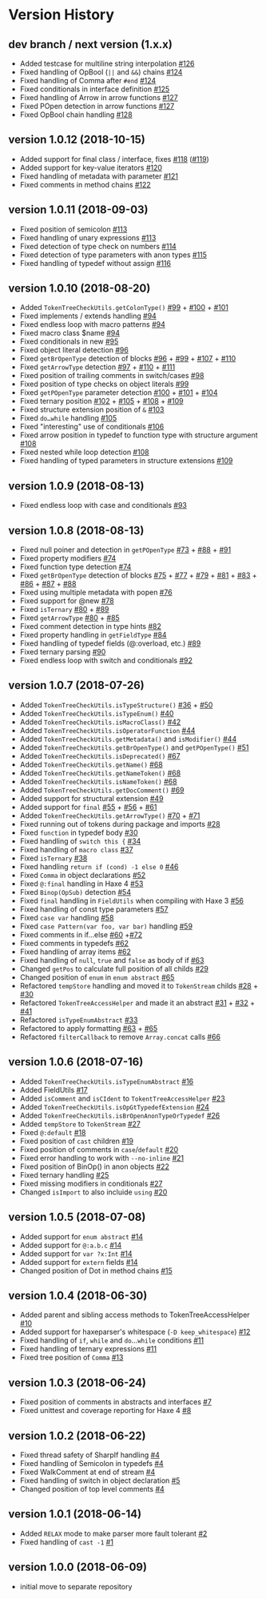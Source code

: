 # Version History

## dev branch / next version (1.x.x)

- Added testcase for multiline string interpolation [#126](https://github.com/HaxeCheckstyle/tokentree/issues/126)
- Fixed handling of OpBool (`||` and `&&`) chains [#124](https://github.com/HaxeCheckstyle/tokentree/issues/124)
- Fixed handling of Comma after `#end` [#124](https://github.com/HaxeCheckstyle/tokentree/issues/124)
- Fixed conditionals in interface definition [#125](https://github.com/HaxeCheckstyle/tokentree/issues/125)
- Fixed handling of Arrow in arrow functions [#127](https://github.com/HaxeCheckstyle/tokentree/issues/127)
- Fixed POpen detection in arrow functions [#127](https://github.com/HaxeCheckstyle/tokentree/issues/127)
- Fixed OpBool chain handling [#128](https://github.com/HaxeCheckstyle/tokentree/issues/128)

## version 1.0.12 (2018-10-15)

- Added support for final class / interface, fixes [#118](https://github.com/HaxeCheckstyle/tokentree/issues/118) ([#119](https://github.com/HaxeCheckstyle/tokentree/issues/119))
- Added support for key-value iterators [#120](https://github.com/HaxeCheckstyle/tokentree/issues/120)
- Fixed handling of metadata with parameter [#121](https://github.com/HaxeCheckstyle/tokentree/issues/121)
- Fixed comments in method chains [#122](https://github.com/HaxeCheckstyle/tokentree/issues/122)

## version 1.0.11 (2018-09-03)

- Fixed position of semicolon [#113](https://github.com/HaxeCheckstyle/tokentree/issues/113)
- Fixed handling of unary expressions [#113](https://github.com/HaxeCheckstyle/tokentree/issues/113)
- Fixed detection of type check on numbers [#114](https://github.com/HaxeCheckstyle/tokentree/issues/114)
- Fixed detection of type parameters with anon types [#115](https://github.com/HaxeCheckstyle/tokentree/issues/115)
- Fixed handling of typedef without assign [#116](https://github.com/HaxeCheckstyle/tokentree/issues/116)

## version 1.0.10 (2018-08-20)

- Added `TokenTreeCheckUtils.getColonType()` [#99](https://github.com/HaxeCheckstyle/tokentree/issues/99) + [#100](https://github.com/HaxeCheckstyle/tokentree/issues/100) + [#101](https://github.com/HaxeCheckstyle/tokentree/issues/101)
- Fixed implements / extends handling [#94](https://github.com/HaxeCheckstyle/tokentree/issues/94)
- Fixed endless loop with macro patterns [#94](https://github.com/HaxeCheckstyle/tokentree/issues/94)
- Fixed macro class $name [#94](https://github.com/HaxeCheckstyle/tokentree/issues/94)
- Fixed conditionals in new [#95](https://github.com/HaxeCheckstyle/tokentree/issues/95)
- Fixed object literal detection [#96](https://github.com/HaxeCheckstyle/tokentree/issues/96)
- Fixed `getBrOpenType` detection of blocks [#96](https://github.com/HaxeCheckstyle/tokentree/issues/96) + [#99](https://github.com/HaxeCheckstyle/tokentree/issues/99) + [#107](https://github.com/HaxeCheckstyle/tokentree/issues/107) + [#110](https://github.com/HaxeCheckstyle/tokentree/issues/110)
- Fixed `getArrowType` detection [#97](https://github.com/HaxeCheckstyle/tokentree/issues/97) + [#110](https://github.com/HaxeCheckstyle/tokentree/issues/110) + [#111](https://github.com/HaxeCheckstyle/tokentree/issues/111)
- Fixed position of trailing comments in switch/cases [#98](https://github.com/HaxeCheckstyle/tokentree/issues/98)
- Fixed position of type checks on object literals [#99](https://github.com/HaxeCheckstyle/tokentree/issues/99)
- Fixed `getPOpenType` parameter detection [#100](https://github.com/HaxeCheckstyle/tokentree/issues/100) + [#101](https://github.com/HaxeCheckstyle/tokentree/issues/101) + [#104](https://github.com/HaxeCheckstyle/tokentree/issues/104)
- Fixed ternary position [#102](https://github.com/HaxeCheckstyle/tokentree/issues/102) + [#105](https://github.com/HaxeCheckstyle/tokentree/issues/105) + [#108](https://github.com/HaxeCheckstyle/tokentree/issues/108) + [#109](https://github.com/HaxeCheckstyle/tokentree/issues/109)
- Fixed structure extension position of `&` [#103](https://github.com/HaxeCheckstyle/tokentree/issues/103)
- Fixed `do…while` handling [#105](https://github.com/HaxeCheckstyle/tokentree/issues/105)
- Fixed "interesting" use of conditionals [#106](https://github.com/HaxeCheckstyle/tokentree/issues/106)
- Fixed arrow position in typedef to function type with structure argument [#108](https://github.com/HaxeCheckstyle/tokentree/issues/108)
- Fixed nested while loop detection [#108](https://github.com/HaxeCheckstyle/tokentree/issues/108)
- Fixed handling of typed parameters in structure extensions [#109](https://github.com/HaxeCheckstyle/tokentree/issues/109)

## version 1.0.9 (2018-08-13)

- Fixed endless loop with case and conditionals [#93](https://github.com/HaxeCheckstyle/tokentree/issues/93)

## version 1.0.8 (2018-08-13)

- Fixed null poiner and detection in `getPOpenType` [#73](https://github.com/HaxeCheckstyle/tokentree/issues/73) + [#88](https://github.com/HaxeCheckstyle/tokentree/issues/88) +  [#91](https://github.com/HaxeCheckstyle/tokentree/issues/91)
- Fixed property modifiers [#74](https://github.com/HaxeCheckstyle/tokentree/issues/74)
- Fixed function type detection [#74](https://github.com/HaxeCheckstyle/tokentree/issues/74)
- Fixed `getBrOpenType` detection of blocks [#75](https://github.com/HaxeCheckstyle/tokentree/issues/75) + [#77](https://github.com/HaxeCheckstyle/tokentree/issues/77) + [#79](https://github.com/HaxeCheckstyle/tokentree/issues/79) + [#81](https://github.com/HaxeCheckstyle/tokentree/issues/81) + [#83](https://github.com/HaxeCheckstyle/tokentree/issues/83) + [#86](https://github.com/HaxeCheckstyle/tokentree/issues/86) + [#87](https://github.com/HaxeCheckstyle/tokentree/issues/87) + [#88](https://github.com/HaxeCheckstyle/tokentree/issues/88)
- Fixed using multiple metadata with popen [#76](https://github.com/HaxeCheckstyle/tokentree/issues/76)
- Fixed support for @new [#78](https://github.com/HaxeCheckstyle/tokentree/issues/78)
- Fixed `isTernary` [#80](https://github.com/HaxeCheckstyle/tokentree/issues/80) + [#89](https://github.com/HaxeCheckstyle/tokentree/issues/89)
- Fixed `getArrowType` [#80](https://github.com/HaxeCheckstyle/tokentree/issues/80) + [#85](https://github.com/HaxeCheckstyle/tokentree/issues/85)
- Fixed comment detection in type hints [#82](https://github.com/HaxeCheckstyle/tokentree/issues/82)
- Fixed property handling in `getFieldType` [#84](https://github.com/HaxeCheckstyle/tokentree/issues/84)
- Fixed handling of typedef fields (@:overload, etc.) [#89](https://github.com/HaxeCheckstyle/tokentree/issues/89)
- Fixed ternary parsing [#90](https://github.com/HaxeCheckstyle/tokentree/issues/90)
- Fixed endless loop with switch and conditionals [#92](https://github.com/HaxeCheckstyle/tokentree/issues/92)

## version 1.0.7 (2018-07-26)

- Added `TokenTreeCheckUtils.isTypeStructure()` [#36](https://github.com/HaxeCheckstyle/tokentree/issues/36) + [#50](https://github.com/HaxeCheckstyle/tokentree/issues/50)
- Added `TokenTreeCheckUtils.isTypeEnum()` [#40](https://github.com/HaxeCheckstyle/tokentree/issues/40)
- Added `TokenTreeCheckUtils.isMacroClass()` [#42](https://github.com/HaxeCheckstyle/tokentree/issues/42)
- Added `TokenTreeCheckUtils.isOperatorFunction` [#44](https://github.com/HaxeCheckstyle/tokentree/issues/44)
- Added `TokenTreeCheckUtils.getMetadata()` and `isModifier()` [#44](https://github.com/HaxeCheckstyle/tokentree/issues/44)
- Added `TokenTreeCheckUtils.getBrOpenType()` and `getPOpenType()` [#51](https://github.com/HaxeCheckstyle/tokentree/issues/51)
- Added `TokenTreeCheckUtils.isDeprecated()` [#67](https://github.com/HaxeCheckstyle/tokentree/issues/67)
- Added `TokenTreeCheckUtils.getName()` [#68](https://github.com/HaxeCheckstyle/tokentree/issues/68)
- Added `TokenTreeCheckUtils.getNameToken()` [#68](https://github.com/HaxeCheckstyle/tokentree/issues/68)
- Added `TokenTreeCheckUtils.isNameToken()` [#68](https://github.com/HaxeCheckstyle/tokentree/issues/68)
- Added `TokenTreeCheckUtils.getDocComment()` [#69](https://github.com/HaxeCheckstyle/tokentree/issues/69)
- Added support for structural extension [#49](https://github.com/HaxeCheckstyle/tokentree/issues/49)
- Added support for `final` [#55](https://github.com/HaxeCheckstyle/tokentree/issues/55) + [#56](https://github.com/HaxeCheckstyle/tokentree/issues/56) + [#61](https://github.com/HaxeCheckstyle/tokentree/issues/61)
- Added `TokenTreeCheckUtils.getArrowType()` [#70](https://github.com/HaxeCheckstyle/tokentree/issues/70) +  [#71](https://github.com/HaxeCheckstyle/tokentree/issues/71)
- Fixed running out of tokens during package and imports [#28](https://github.com/HaxeCheckstyle/tokentree/issues/28)
- Fixed `function` in typedef body [#30](https://github.com/HaxeCheckstyle/tokentree/issues/30)
- Fixed handling of `switch this {` [#34](https://github.com/HaxeCheckstyle/tokentree/issues/34)
- Fixed handling of `macro class` [#37](https://github.com/HaxeCheckstyle/tokentree/issues/37)
- Fixed `isTernary` [#38](https://github.com/HaxeCheckstyle/tokentree/issues/38)
- Fixed handling `return if (cond) -1 else 0` [#46](https://github.com/HaxeCheckstyle/tokentree/issues/46)
- Fixed `Comma` in object declarations [#52](https://github.com/HaxeCheckstyle/tokentree/issues/52)
- Fixed `@:final` handling in Haxe 4 [#53](https://github.com/HaxeCheckstyle/tokentree/issues/53)
- Fixed `Binop(OpSub)` detection  [#54](https://github.com/HaxeCheckstyle/tokentree/issues/54)
- Fixed `final` handling in `FieldUtils` when compiling with Haxe 3 [#56](https://github.com/HaxeCheckstyle/tokentree/issues/56)
- Fixed handling of const type parameters [#57](https://github.com/HaxeCheckstyle/tokentree/issues/57)
- Fixed `case var` handling [#58](https://github.com/HaxeCheckstyle/tokentree/issues/58)
- Fixed `case Pattern(var foo, var bar)` handling [#59](https://github.com/HaxeCheckstyle/tokentree/issues/59)
- Fixed comments in if…else [#60](https://github.com/HaxeCheckstyle/tokentree/issues/60) +[#72](https://github.com/HaxeCheckstyle/tokentree/issues/72)
- Fixed comments in typedefs [#62](https://github.com/HaxeCheckstyle/tokentree/issues/62)
- Fixed handling of array items [#62](https://github.com/HaxeCheckstyle/tokentree/issues/62)
- Fixed handling of `null`, `true` and `false` as body of if [#63](https://github.com/HaxeCheckstyle/tokentree/issues/63)
- Changed `getPos` to calculate full position of all childs [#29](https://github.com/HaxeCheckstyle/tokentree/issues/29)
- Changed position of `enum` in `enum abstract` [#65](https://github.com/HaxeCheckstyle/tokentree/issues/65)
- Refactored `tempStore` handling and moved it to `TokenStream` childs [#28](https://github.com/HaxeCheckstyle/tokentree/issues/28) + [#30](https://github.com/HaxeCheckstyle/tokentree/issues/30)
- Refactored `TokenTreeAccessHelper` and made it an abstract [#31](https://github.com/HaxeCheckstyle/tokentree/issues/31) + [#32](https://github.com/HaxeCheckstyle/tokentree/issues/32) + [#41](https://github.com/HaxeCheckstyle/tokentree/issues/41)
- Refactored `isTypeEnumAbstract` [#33](https://github.com/HaxeCheckstyle/tokentree/issues/33)
- Refactored to apply formatting [#63](https://github.com/HaxeCheckstyle/tokentree/issues/63) +  [#65](https://github.com/HaxeCheckstyle/tokentree/issues/65)
- Refactored `filterCallback` to remove `Array.concat` calls [#66](https://github.com/HaxeCheckstyle/tokentree/issues/66)

## version 1.0.6 (2018-07-16)

- Added `TokenTreeCheckUtils.isTypeEnumAbstract` [#16](https://github.com/HaxeCheckstyle/tokentree/issues/16)
- Added FieldUtils [#17](https://github.com/HaxeCheckstyle/tokentree/issues/17)
- Added `isComment` and `isCIdent` to `TokentTreeAccessHelper` [#23](https://github.com/HaxeCheckstyle/tokentree/issues/23)
- Added `TokenTreeCheckUtils.isOpGtTypedefExtension` [#24](https://github.com/HaxeCheckstyle/tokentree/issues/24)
- Added `TokenTreeCheckUtils.isBrOpenAnonTypeOrTypedef` [#26](https://github.com/HaxeCheckstyle/tokentree/issues/26)
- Added `tempStore` to `TokenStream` [#27](https://github.com/HaxeCheckstyle/tokentree/issues/27)
- Fixed `@:default` [#18](https://github.com/HaxeCheckstyle/tokentree/issues/18)
- Fixed position of `cast` children [#19](https://github.com/HaxeCheckstyle/tokentree/issues/19)
- Fixed position of comments in `case`/`default` [#20](https://github.com/HaxeCheckstyle/tokentree/issues/20)
- Fixed error handling to work with `--no-inline` [#21](https://github.com/HaxeCheckstyle/tokentree/issues/21)
- Fixed position of BinOp() in anon objects [#22](https://github.com/HaxeCheckstyle/tokentree/issues/22)
- Fixed ternary handling [#25](https://github.com/HaxeCheckstyle/tokentree/issues/25)
- Fixed missing modifiers in conditionals [#27](https://github.com/HaxeCheckstyle/tokentree/issues/27)
- Changed `isImport` to also incluide `using` [#20](https://github.com/HaxeCheckstyle/tokentree/issues/20)

## version 1.0.5 (2018-07-08)

- Added support for `enum abstract` [#14](https://github.com/HaxeCheckstyle/tokentree/issues/14)
- Added support for `@:a.b.c` [#14](https://github.com/HaxeCheckstyle/tokentree/issues/14)
- Added support for `var ?x:Int` [#14](https://github.com/HaxeCheckstyle/tokentree/issues/14)
- Added support for `extern` fields [#14](https://github.com/HaxeCheckstyle/tokentree/issues/14)
- Changed position of Dot in method chains [#15](https://github.com/HaxeCheckstyle/tokentree/issues/15)

## version 1.0.4 (2018-06-30)

- Added parent and sibling access methods to TokenTreeAccessHelper [#10](https://github.com/HaxeCheckstyle/tokentree/issues/10)
- Added support for haxeparser's whitespace (`-D keep_whitespace`) [#12](https://github.com/HaxeCheckstyle/tokentree/issues/12)
- Fixed handling of `if`, `while` and `do`…`while` conditions [#11](https://github.com/HaxeCheckstyle/tokentree/issues/11)
- Fixed handling of ternary expressions [#11](https://github.com/HaxeCheckstyle/tokentree/issues/11)
- Fixed tree position of `Comma` [#13](https://github.com/HaxeCheckstyle/tokentree/issues/13)

## version 1.0.3 (2018-06-24)

- Fixed position of comments in abstracts and interfaces [#7](https://github.com/HaxeCheckstyle/tokentree/issues/7)
- Fixed unittest and coverage reporting for Haxe 4 [#8](https://github.com/HaxeCheckstyle/tokentree/issues/8)

## version 1.0.2 (2018-06-22)

- Fixed thread safety of SharpIf handling [#4](https://github.com/HaxeCheckstyle/tokentree/issues/4)
- Fixed handling of Semicolon in typedefs [#4](https://github.com/HaxeCheckstyle/tokentree/issues/4)
- Fixed WalkComment at end of stream [#4](https://github.com/HaxeCheckstyle/tokentree/issues/4)
- Fixed handling of switch in object declaration [#5](https://github.com/HaxeCheckstyle/tokentree/issues/5)
- Changed position of top level comments [#4](https://github.com/HaxeCheckstyle/tokentree/issues/4)

## version 1.0.1 (2018-06-14)

- Added `RELAX` mode to make parser more fault tolerant [#2](https://github.com/HaxeCheckstyle/tokentree/issues/2)
- Fixed handling of `cast -1` [#1](https://github.com/HaxeCheckstyle/tokentree/issues/1)

## version 1.0.0 (2018-06-09)

- initial move to separate repository